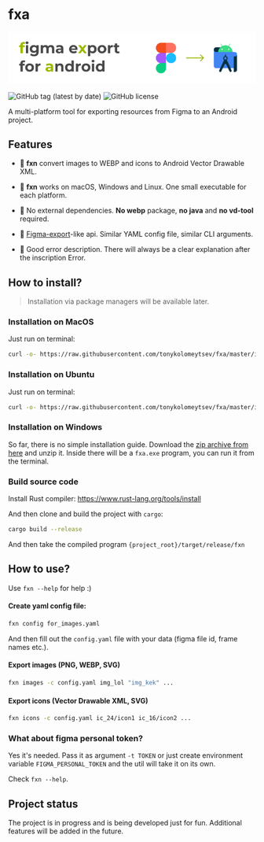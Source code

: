 # fxa

<img src="images/gh-logo.png"/><br/>

![GitHub tag (latest by date)](https://img.shields.io/github/v/tag/tonykolomeytsev/fxa?label=version) 
![GitHub license](https://img.shields.io/github/license/tonykolomeytsev/fxa)

A multi-platform tool for exporting resources from Figma to an Android project.

## Features

- 🥑 **fxn** convert images to WEBP and icons to Android Vector Drawable XML.

- 🥰 **fxn** works on macOS, Windows and Linux. One small executable for each platform.

- 🚀 No external dependencies. **No webp** package, **no java** and **no vd-tool** required.

- 🤖 [Figma-export](https://github.com/RedMadRobot/figma-export)-like api. Similar YAML config file, similar CLI arguments.

- 🧭 Good error description. There will always be a clear explanation after the inscription Error.

## How to install?

> Installation via package managers will be available later.

### Installation on MacOS

Just run on terminal:

```bash
curl -o- https://raw.githubusercontent.com/tonykolomeytsev/fxa/master/install/macos.sh | bash
```

### Installation on Ubuntu

Just run on terminal:

```bash
curl -o- https://raw.githubusercontent.com/tonykolomeytsev/fxa/master/install/linux.sh | bash
```

### Installation on Windows

So far, there is no simple installation guide. Download the [zip archive from here](https://github.com/tonykolomeytsev/fxa/releases/latest/download/fxa-v0.1.0-test9-x86_64-pc-windows-msvc.zip) and unzip it. Inside there will be a `fxa.exe` program, you can run it from the terminal.

### Build source code

Install Rust compiler: https://www.rust-lang.org/tools/install

And then clone and build the project with `cargo`:

```bash
cargo build --release
```

And then take the compiled program `{project_root}/target/release/fxn`

## How to use?

Use `fxn --help` for help :)

#### Create yaml config file:

```bash
fxn config for_images.yaml
```

And then fill out the `config.yaml` file with your data (figma file id, frame names etc.).

#### Export images (PNG, WEBP, SVG)

```bash
fxn images -c config.yaml img_lol "img_kek" ...
```

#### Export icons (Vector Drawable XML, SVG)

```bash
fxn icons -c config.yaml ic_24/icon1 ic_16/icon2 ...
```

### What about figma personal token?

Yes it's needed. Pass it as argument `-t TOKEN` or just create environment variable `FIGMA_PERSONAL_TOKEN` and the util will take it on its own.

Check `fxn --help`.

## Project status

The project is in progress and is being developed just for fun. Additional features will be added in the future.